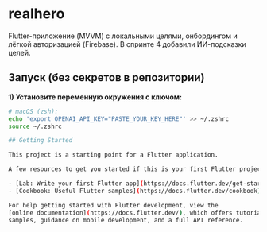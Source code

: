 # realhero

Flutter-приложение (MVVM) с локальными целями, онбордингом и лёгкой авторизацией (Firebase). В спринте 4 добавили ИИ-подсказки целей.

## Запуск (без секретов в репозитории)

**1) Установите переменную окружения с ключом:**
```bash
# macOS (zsh):
echo 'export OPENAI_API_KEY="PASTE_YOUR_KEY_HERE"' >> ~/.zshrc
source ~/.zshrc

## Getting Started

This project is a starting point for a Flutter application.

A few resources to get you started if this is your first Flutter project:

- [Lab: Write your first Flutter app](https://docs.flutter.dev/get-started/codelab)
- [Cookbook: Useful Flutter samples](https://docs.flutter.dev/cookbook)

For help getting started with Flutter development, view the
[online documentation](https://docs.flutter.dev/), which offers tutorials,
samples, guidance on mobile development, and a full API reference.
